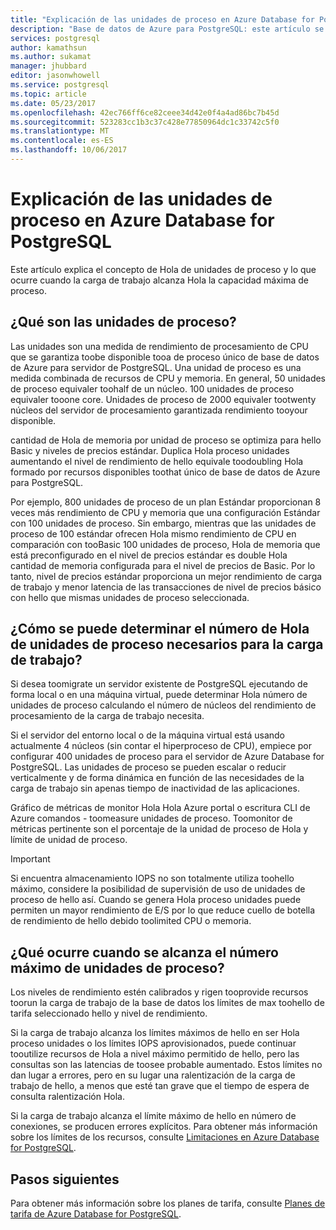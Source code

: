 ```yaml
---
title: "Explicación de las unidades de proceso en Azure Database for PostgreSQL | Microsoft Docs"
description: "Base de datos de Azure para PostgreSQL: este artículo se explican conceptos de Hola de unidades de proceso y lo que ocurre cuando la carga de trabajo alcanza Hola la capacidad máxima de proceso."
services: postgresql
author: kamathsun
ms.author: sukamat
manager: jhubbard
editor: jasonwhowell
ms.service: postgresql
ms.topic: article
ms.date: 05/23/2017
ms.openlocfilehash: 42ec766ff6ce82ceee34d42e0f4a4ad86bc7b45d
ms.sourcegitcommit: 523283cc1b3c37c428e77850964dc1c33742c5f0
ms.translationtype: MT
ms.contentlocale: es-ES
ms.lasthandoff: 10/06/2017
---
```

# <a name="explaining-compute-units-in-azure-database-for-postgresql"></a>Explicación de las unidades de proceso en Azure Database for PostgreSQL
Este artículo explica el concepto de Hola de unidades de proceso y lo que ocurre cuando la carga de trabajo alcanza Hola la capacidad máxima de proceso.

## <a name="what-are-compute-units"></a>¿Qué son las unidades de proceso?
Las unidades son una medida de rendimiento de procesamiento de CPU que se garantiza toobe disponible tooa de proceso único de base de datos de Azure para servidor de PostgreSQL. Una unidad de proceso es una medida combinada de recursos de CPU y memoria. En general, 50 unidades de proceso equivaler toohalf de un núcleo. 100 unidades de proceso equivaler tooone core. Unidades de proceso de 2000 equivaler tootwenty núcleos del servidor de procesamiento garantizada rendimiento tooyour disponible.

cantidad de Hola de memoria por unidad de proceso se optimiza para hello Basic y niveles de precios estándar. Duplica Hola proceso unidades aumentando el nivel de rendimiento de hello equivale toodoubling Hola formado por recursos disponibles toothat único de base de datos de Azure para PostgreSQL.

Por ejemplo, 800 unidades de proceso de un plan Estándar proporcionan 8 veces más rendimiento de CPU y memoria que una configuración Estándar con 100 unidades de proceso. Sin embargo, mientras que las unidades de proceso de 100 estándar ofrecen Hola mismo rendimiento de CPU en comparación con tooBasic 100 unidades de proceso, Hola de memoria que está preconfigurado en el nivel de precios estándar es double Hola cantidad de memoria configurada para el nivel de precios de Basic. Por lo tanto, nivel de precios estándar proporciona un mejor rendimiento de carga de trabajo y menor latencia de las transacciones de nivel de precios básico con hello que mismas unidades de proceso seleccionada.

## <a name="how-can-i-determine-hello-number-of-compute-units-needed-for-my-workload"></a>¿Cómo se puede determinar el número de Hola de unidades de proceso necesarios para la carga de trabajo?
Si desea toomigrate un servidor existente de PostgreSQL ejecutando de forma local o en una máquina virtual, puede determinar Hola número de unidades de proceso calculando el número de núcleos del rendimiento de procesamiento de la carga de trabajo necesita. 

Si el servidor del entorno local o de la máquina virtual está usando actualmente 4 núcleos (sin contar el hiperproceso de CPU), empiece por configurar 400 unidades de proceso para el servidor de Azure Database for PostgreSQL. Las unidades de proceso se pueden escalar o reducir verticalmente y de forma dinámica en función de las necesidades de la carga de trabajo sin apenas tiempo de inactividad de las aplicaciones. 

Gráfico de métricas de monitor Hola Hola Azure portal o escritura CLI de Azure comandos - toomeasure unidades de proceso. Toomonitor de métricas pertinente son el porcentaje de la unidad de proceso de Hola y límite de unidad de proceso.

>[!IMPORTANT]
> Si encuentra almacenamiento IOPS no son totalmente utiliza toohello máximo, considere la posibilidad de supervisión de uso de unidades de proceso de hello así. Cuando se genera Hola proceso unidades puede permiten un mayor rendimiento de E/S por lo que reduce cuello de botella de rendimiento de hello debido toolimited CPU o memoria.

## <a name="what-happens-when-i-hit-my-maximum-compute-units"></a>¿Qué ocurre cuando se alcanza el número máximo de unidades de proceso?
Los niveles de rendimiento estén calibrados y rigen tooprovide recursos toorun la carga de trabajo de la base de datos los límites de max toohello de tarifa seleccionado hello y nivel de rendimiento. 

Si la carga de trabajo alcanza los límites máximos de hello en ser Hola proceso unidades o los límites IOPS aprovisionados, puede continuar tooutilize recursos de Hola a nivel máximo permitido de hello, pero las consultas son las latencias de toosee probable aumentado. Estos límites no dan lugar a errores, pero en su lugar una ralentización de la carga de trabajo de hello, a menos que esté tan grave que el tiempo de espera de consulta ralentización Hola. 

Si la carga de trabajo alcanza el límite máximo de hello en número de conexiones, se producen errores explícitos. Para obtener más información sobre los límites de los recursos, consulte [Limitaciones en Azure Database for PostgreSQL](concepts-limits.md).

## <a name="next-steps"></a>Pasos siguientes
Para obtener más información sobre los planes de tarifa, consulte [Planes de tarifa de Azure Database for PostgreSQL](./concepts-service-tiers.md).
